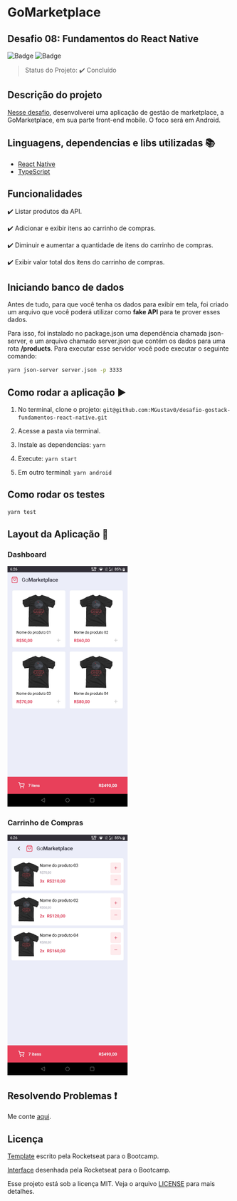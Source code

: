 # GoMarketplace

## Desafio 08: Fundamentos do React Native

![Badge](https://img.shields.io/badge/Bootcamp%20Rocketseat-React%20Native-blueviolet) ![Badge](https://img.shields.io/badge/types-Flow%20%7C%20TypeScript-blue)

> Status do Projeto: :heavy_check_mark: Concluído

## Descrição do projeto

[Nesse desafio](https://github.com/Rocketseat/bootcamp-gostack-desafios/tree/master/desafio-fundamentos-react-native), desenvolverei uma aplicação de gestão de marketplace, a GoMarketplace, em sua parte front-end mobile. O foco será em Android.

## Linguagens, dependencias e libs utilizadas :books:

- [React Native](https://reactnative.dev/)
- [TypeScript](https://www.typescriptlang.org/)

## Funcionalidades

:heavy_check_mark: Listar produtos da API.

:heavy_check_mark: Adicionar e exibir itens ao carrinho de compras.

:heavy_check_mark: Diminuir e aumentar a quantidade de itens do carrinho de compras.

:heavy_check_mark: Exibir valor total dos itens do carrinho de compras.

## Iniciando banco de dados

Antes de tudo, para que você tenha os dados para exibir em tela, foi criado um arquivo que você poderá utilizar como __fake API__ para te prover esses dados.

Para isso, foi instalado no package.json uma dependência chamada json-server, e um arquivo chamado server.json que contém os dados para uma rota __/products__. Para executar esse servidor você pode executar o seguinte comando:

```bash
yarn json-server server.json -p 3333
```

## Como rodar a aplicação :arrow_forward:

1. No terminal, clone o projeto: `git@github.com:MGustav0/desafio-gostack-fundamentos-react-native.git`

2. Acesse a pasta via terminal.

3. Instale as dependencias: `yarn`

4. Execute: `yarn start`

5. Em outro terminal: `yarn android`

## Como rodar os testes

```bash
yarn test
```

## Layout da Aplicação :dash:

### Dashboard

<img src="https://github.com/MGustav0/desafio-gostack-fundamentos-react-native/blob/master/extras/01_-_dashboard.jpg" width="270" heigth="480" />

### Carrinho de Compras

<img src="https://github.com/MGustav0/desafio-gostack-fundamentos-react-native/blob/master/extras/02_-_cart.jpg" width="270" heigth="480" />

## Resolvendo Problemas :exclamation:

Me conte [aqui](https://github.com/MGustav0/desafio-gostack-fundamentos-react-native/issues).

## Licença

[Template](https://github.com/Rocketseat/gostack-template-fundamentos-react-native) escrito pela Rocketseat para o Bootcamp.

[Interface](https://www.figma.com/file/VgK3hsmyGbqiGu9FdqfUzF/GoMarketplace?node-id=0%3A1) desenhada pela Rocketseat para o Bootcamp.

Esse projeto está sob a licença MIT. Veja o arquivo [LICENSE](LICENSE) para mais detalhes.
